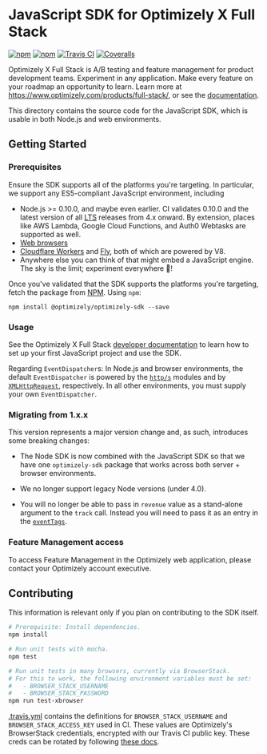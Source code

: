 # JavaScript SDK for Optimizely X Full Stack
[![npm](https://img.shields.io/npm/v/%40optimizely%2Foptimizely-sdk.svg)](https://www.npmjs.com/package/@optimizely/optimizely-sdk)
[![npm](https://img.shields.io/npm/dm/%40optimizely%2Foptimizely-sdk.svg)](https://www.npmjs.com/package/@optimizely/optimizely-sdk)
[![Travis CI](https://img.shields.io/travis/optimizely/javascript-sdk.svg)](https://travis-ci.org/optimizely/javascript-sdk)
[![Coveralls](https://img.shields.io/coveralls/optimizely/javascript-sdk.svg)](https://coveralls.io/github/optimizely/javascript-sdk)


Optimizely X Full Stack is A/B testing and feature management for product development teams. Experiment in any application. Make every feature on your roadmap an opportunity to learn. Learn more at https://www.optimizely.com/products/full-stack/, or see the [documentation](https://developers.optimizely.com/x/solutions/sdks/reference/index.html?language=node).

This directory contains the source code for the JavaScript SDK, which is usable in both Node.js and web environments.

## Getting Started

### Prerequisites

Ensure the SDK supports all of the platforms you're targeting. In particular, we support any ES5-compliant JavaScript environment, including
  - Node.js >= 0.10.0, and maybe even earlier. CI validates 0.10.0 and the latest version of all [LTS](https://github.com/nodejs/Release) releases from 4.x onward. By extension, places like AWS Lambda, Google Cloud Functions, and Auth0 Webtasks are supported as well.
  - [Web browsers](https://caniuse.com/#feat=es5)
  - [Cloudflare Workers](https://developers.cloudflare.com/workers/) and [Fly](https://fly.io/), both of which are powered by V8.
  - Anywhere else you can think of that might embed a JavaScript engine. The sky is the limit; experiment everywhere 🚀!

Once you've validated that the SDK supports the platforms you're targeting, fetch the package from [NPM](https://www.npmjs.com/package/@optimizely/optimizely-sdk). Using `npm`:

```
npm install @optimizely/optimizely-sdk --save
```

### Usage
See the Optimizely X Full Stack [developer documentation](http://developers.optimizely.com/server/reference/index.html) to learn how to set up your first JavaScript project and use the SDK.

Regarding `EventDispatcher`s: In Node.js and browser environments, the default `EventDispatcher` is powered by the [`http/s`](https://nodejs.org/api/http.html) modules and by [`XMLHttpRequest`](https://developer.mozilla.org/en-US/docs/Web/API/XMLHttpRequest#Browser_compatibility), respectively. In all other environments, you must supply your own `EventDispatcher`.

### Migrating from 1.x.x

This version represents a major version change and, as such, introduces some breaking changes:

- The Node SDK is now combined with the JavaScript SDK so that we have one `optimizely-sdk` package that works across both server + browser environments.

- We no longer support legacy Node versions (under 4.0).

- You will no longer be able to pass in `revenue` value as a stand-alone argument to the `track` call. Instead you will need to pass it as an entry in the [`eventTags`](https://developers.optimizely.com/x/solutions/sdks/reference/index.html?language=javascript#event-tags).

### Feature Management access

To access Feature Management in the Optimizely web application, please contact your Optimizely account executive.

## Contributing
This information is relevant only if you plan on contributing to the SDK itself.

```sh
# Prerequisite: Install dependencies.
npm install

# Run unit tests with mocha.
npm test

# Run unit tests in many browsers, currently via BrowserStack.
# For this to work, the following environment variables must be set:
#   - BROWSER_STACK_USERNAME
#   - BROWSER_STACK_PASSWORD
npm run test-xbrowser
```

[.travis.yml](/.travis.yml) contains the definitions for `BROWSER_STACK_USERNAME` and `BROWSER_STACK_ACCESS_KEY` used in CI. These values are Optimizely's BrowserStack credentials, encrypted with our Travis CI public key. These creds can be rotated by following [these docs](https://docs.travis-ci.com/user/environment-variables/#Defining-encrypted-variables-in-.travis.yml).

